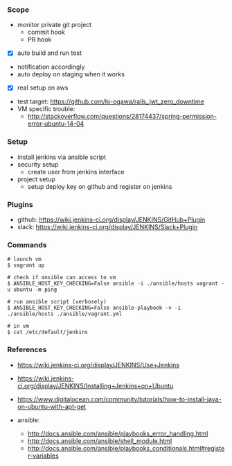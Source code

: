 ### Scope

- monitor private git project
  - commit hook
  - PR hook
- [x] auto build and run test
- notification accordingly
- auto deploy on staging when it works
- [x] real setup on aws

- test target: https://github.com/hi-ogawa/rails_jwt_zero_downtime
- VM specific trouble:
  - http://stackoverflow.com/questions/28174437/spring-permission-error-ubuntu-14-04

### Setup

- install jenkins via ansible script
- security setup
  - create user from jenkins interface
- project setup
  - setup deploy key on github and register on jenkins


### Plugins

- github: https://wiki.jenkins-ci.org/display/JENKINS/GitHub+Plugin
- slack: https://wiki.jenkins-ci.org/display/JENKINS/Slack+Plugin

### Commands

```
# launch vm
$ vagrant up

# check if ansible can access to vm
$ ANSIBLE_HOST_KEY_CHECKING=False ansible -i ./ansible/hosts vagrant -u ubuntu -m ping

# run ansible script (verbosely)
$ ANSIBLE_HOST_KEY_CHECKING=False ansible-playbook -v -i ./ansible/hosts ./ansible/vagrant.yml

# in vm
$ cat /etc/default/jenkins
```

### References

- https://wiki.jenkins-ci.org/display/JENKINS/Use+Jenkins
- https://wiki.jenkins-ci.org/display/JENKINS/Installing+Jenkins+on+Ubuntu
- https://www.digitalocean.com/community/tutorials/how-to-install-java-on-ubuntu-with-apt-get

- ansible:
  - http://docs.ansible.com/ansible/playbooks_error_handling.html
  - http://docs.ansible.com/ansible/shell_module.html
  - http://docs.ansible.com/ansible/playbooks_conditionals.html#register-variables
